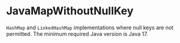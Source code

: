 # JavaMapWithoutNullKey
`HashMap` and `LinkedHashMap` implementations where null keys are not permitted. The minimum required Java version is Java 17.
